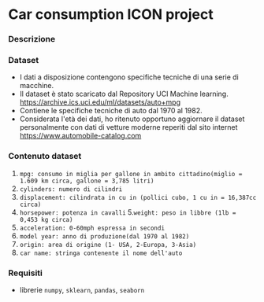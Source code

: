 # Car consumption ICON project

### Descrizione


### Dataset
- I dati a disposizione contengono specifiche tecniche di una serie di macchine.
 - Il dataset è stato scaricato dal Repository UCI Machine learning. https://archive.ics.uci.edu/ml/datasets/auto+mpg
- Contiene le specifiche tecniche di auto dal 1970 al 1982.
- Considerata l'età dei dati, ho ritenuto opportuno aggiornare il dataset personalmente con dati di vetture moderne reperiti dal sito internet
https://www.automobile-catalog.com


### Contenuto dataset 
  1. ```mpg: consumo in miglia per gallone in ambito cittadino(miglio = 1.609 km circa, gallone = 3,785 litri)```
  2. ```cylinders: numero di cilindri ```
  3. ```displacement: cilindrata in cu in (pollici cubo, 1 cu in = 16,387cc circa)```
  4. ```horsepower: potenza in cavalli```
  5.```weight: peso in libbre (1lb = 0,453 kg circa)```
  6. ```acceleration: 0-60mph espressa in secondi```
  7. ```model year: anno di produzione(dal 1970 al 1982)```
  8. ```origin: area di origine (1- USA, 2-Europa, 3-Asia)```
  9. ```car name: stringa contenente il nome dell'auto```



### Requisiti
- librerie ```numpy```, ```sklearn```, ```pandas```, ```seaborn```
